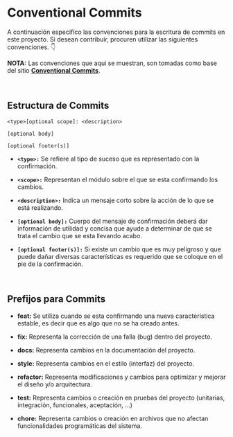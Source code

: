 # __Conventional Commits__

A continuación especifíco las convenciones para la escritura de commits en este proyecto. Si desean contribuir, procuren utilizar las siguientes convenciones. 👇

__NOTA:__ Las convenciones que aqui se muestran, son tomadas como base del sitio __[Conventional Commits](https://www.conventionalcommits.org/es/v1.0.0/)__.

<br>

## __Estructura de Commits__

```
<type>[optional scope]: <description>

[optional body]

[optional footer(s)]
```

- __```<type>:```__ Se refiere al tipo de suceso que es representado con la confirmación.

- __```<scope>:```__ Representan el módulo sobre el que se esta confirmando los cambios.

- __```<description>:```__ Indica un mensaje corto sobre la acción de lo que se está realizando.

- __```[optional body]:```__ Cuerpo del mensaje de confirmación deberá dar información de utilidad y concisa que ayude a determinar de que se trata el cambio que se esta llevando acabo.

- __```[optional footer(s)]:```__ Si existe un cambio que es muy peligroso y que puede dañar diversas características es requerido que se coloque en el pie de la confirmación.

<br>

## __Prefijos para Commits__

- __feat:__ Se utiliza cuando se esta confirmando una nueva característica estable, es decir que es algo que no se ha creado antes.

- __fix:__ Representa la corrección de una falla (bug) dentro del proyecto.

- __docs:__ Representa cambios en la documentación del proyecto.

- __style:__ Representa cambios en el estilo (interfaz) del proyecto.

- __refactor:__ Representa modificaciones y cambios para optimizar y mejorar el diseño y/o arquitectura.

- __test:__ Representa cambios o creación en pruebas del proyecto (unitarias, integración, funcionales, aceptación, …)

- __chore:__ Representa cambios o creación en archivos que no afectan funcionalidades programáticas del sistema.
